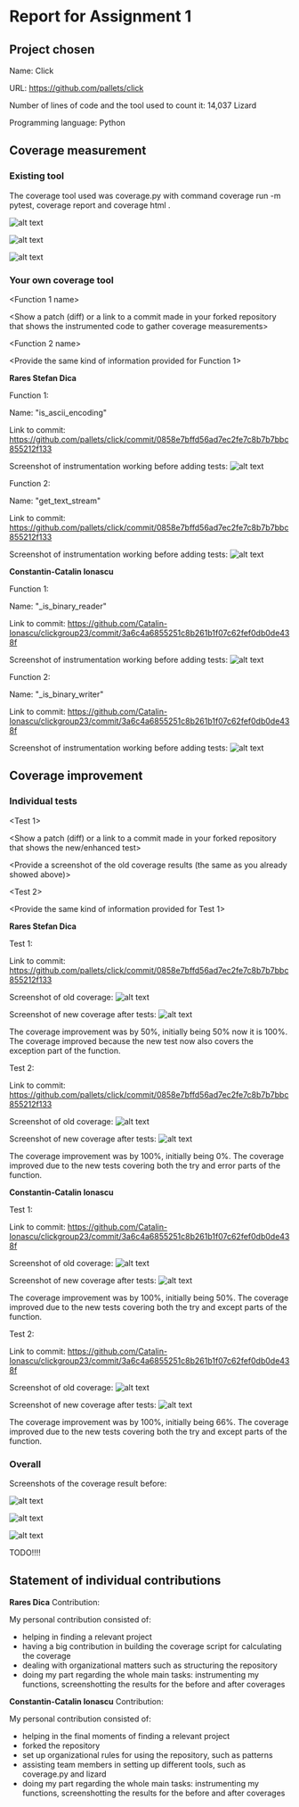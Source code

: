 # Report for Assignment 1

## Project chosen

Name: Click

URL: https://github.com/pallets/click

Number of lines of code and the tool used to count it: 14,037 Lizard

Programming language: Python

## Coverage measurement

### Existing tool

The coverage tool used was coverage.py with command coverage run -m pytest, coverage report and coverage html .

![alt text](https://github.com/Catalin-Ionascu/clickgroup23/blob/main/screenshotsForREADME/Coverage%20report%20PROJECT%20before/coverageRunProject.PNG)

![alt text](https://github.com/Catalin-Ionascu/clickgroup23/blob/main/screenshotsForREADME/Coverage%20report%20PROJECT%20before/coverageRunReport1.PNG)

![alt text](https://github.com/Catalin-Ionascu/clickgroup23/blob/main/screenshotsForREADME/Coverage%20report%20PROJECT%20before/coverageRunReport2.PNG)

### Your own coverage tool

<The following is supposed to be repeated for each group member>

<Group member name>

<Function 1 name>

<Show a patch (diff) or a link to a commit made in your forked repository that shows the instrumented code to gather coverage measurements>

<Provide a screenshot of the coverage results output by the instrumentation>

<Function 2 name>

<Provide the same kind of information provided for Function 1>

**Rares Stefan Dica**

Function 1:

Name: "is_ascii_encoding"

Link to commit: https://github.com/pallets/click/commit/0858e7bffd56ad7ec2fe7c8b7b7bbc855212f133

Screenshot of instrumentation working before adding tests: ![alt text](https://github.com/Catalin-Ionascu/clickgroup23/blob/main/screenshotsForREADME/Function%201%20ASCII%20RARES/Coverage%20report%20before/coverageBeforeTests.PNG)

Function 2:

Name: "get_text_stream"

Link to commit: https://github.com/pallets/click/commit/0858e7bffd56ad7ec2fe7c8b7b7bbc855212f133

Screenshot of instrumentation working before adding tests: ![alt text](https://github.com/Catalin-Ionascu/clickgroup23/blob/main/screenshotsForREADME/Function%202%20GET_TEXT_STREAM%20RARES/Coverage%20report%20before/coverageBeforeTests.PNG)

**Constantin-Catalin Ionascu**

Function 1:

Name: "_is_binary_reader"

Link to commit: https://github.com/Catalin-Ionascu/clickgroup23/commit/3a6c4a6855251c8b261b1f07c62fef0db0de438f

Screenshot of instrumentation working before adding tests: ![alt text](https://github.com/Catalin-Ionascu/clickgroup23/blob/main/screenshotsForREADME/Function%201%20IS_BINARY_READER%20CATALIN/coverageBEFORE1.png)

Function 2:

Name: "_is_binary_writer"

Link to commit: https://github.com/Catalin-Ionascu/clickgroup23/commit/3a6c4a6855251c8b261b1f07c62fef0db0de438f

Screenshot of instrumentation working before adding tests: ![alt text](https://github.com/Catalin-Ionascu/clickgroup23/blob/main/screenshotsForREADME/Function%202%20IS_BINARY_WRITER%20CATALIN/coverageBEFORE2.png)

## Coverage improvement

### Individual tests

<The following is supposed to be repeated for each group member>

<Group member name>

<Test 1>

<Show a patch (diff) or a link to a commit made in your forked repository that shows the new/enhanced test>

<Provide a screenshot of the old coverage results (the same as you already showed above)>

<Provide a screenshot of the new coverage results>

<State the coverage improvement with a number and elaborate on why the coverage is improved>

<Test 2>

<Provide the same kind of information provided for Test 1>

**Rares Stefan Dica**

Test 1:

Link to commit: https://github.com/pallets/click/commit/0858e7bffd56ad7ec2fe7c8b7b7bbc855212f133

Screenshot of old coverage: ![alt text](https://github.com/Catalin-Ionascu/clickgroup23/blob/main/screenshotsForREADME/Function%201%20ASCII%20RARES/Coverage%20report%20before/coverageBeforeTests.PNG)

Screenshot of new coverage after tests: ![alt text](https://github.com/Catalin-Ionascu/clickgroup23/blob/main/screenshotsForREADME/Function%201%20ASCII%20RARES/Coverage%20report%20after/coverageAfterTests.PNG)

The coverage improvement was by 50%, initially being 50% now it is 100%. The coverage improved because the new test now also covers the exception part of the function.

Test 2:

Link to commit: https://github.com/pallets/click/commit/0858e7bffd56ad7ec2fe7c8b7b7bbc855212f133

Screenshot of old coverage: ![alt text](https://github.com/Catalin-Ionascu/clickgroup23/blob/main/screenshotsForREADME/Function%202%20GET_TEXT_STREAM%20RARES/Coverage%20report%20before/coverageBeforeTests.PNG)

Screenshot of new coverage after tests: ![alt text](https://github.com/Catalin-Ionascu/clickgroup23/blob/main/screenshotsForREADME/Function%202%20GET_TEXT_STREAM%20RARES/Coverage%20report%20after/coverageAfterTests.PNG)

The coverage improvement was by 100%, initially being 0%. The coverage improved due to the new tests covering both the try and error parts of the function.

**Constantin-Catalin Ionascu**

Test 1:

Link to commit: https://github.com/Catalin-Ionascu/clickgroup23/commit/3a6c4a6855251c8b261b1f07c62fef0db0de438f

Screenshot of old coverage: ![alt text](https://github.com/Catalin-Ionascu/clickgroup23/blob/main/screenshotsForREADME/Function%201%20IS_BINARY_READER%20CATALIN/coverageBEFORE1.png)

Screenshot of new coverage after tests: ![alt text](https://github.com/Catalin-Ionascu/clickgroup23/blob/main/screenshotsForREADME/Function%201%20IS_BINARY_READER%20CATALIN/coverageAFTER1.png)

The coverage improvement was by 100%, initially being 50%. The coverage improved due to the new tests covering both the try and except parts of the function.

Test 2:

Link to commit: https://github.com/Catalin-Ionascu/clickgroup23/commit/3a6c4a6855251c8b261b1f07c62fef0db0de438f

Screenshot of old coverage: ![alt text](https://github.com/Catalin-Ionascu/clickgroup23/blob/main/screenshotsForREADME/Function%202%20IS_BINARY_WRITER%20CATALIN/coverageBEFORE2.png)

Screenshot of new coverage after tests: ![alt text](https://github.com/Catalin-Ionascu/clickgroup23/blob/main/screenshotsForREADME/Function%202%20IS_BINARY_WRITER%20CATALIN/coverageAFTER2.png)

The coverage improvement was by 100%, initially being 66%. The coverage improved due to the new tests covering both the try and except parts of the function.

### Overall

Screenshots of the coverage result before:

![alt text](https://github.com/Catalin-Ionascu/clickgroup23/blob/main/screenshotsForREADME/Coverage%20report%20PROJECT%20before/coverageRunProject.PNG)

![alt text](https://github.com/Catalin-Ionascu/clickgroup23/blob/main/screenshotsForREADME/Coverage%20report%20PROJECT%20before/coverageRunReport1.PNG)

![alt text](https://github.com/Catalin-Ionascu/clickgroup23/blob/main/screenshotsForREADME/Coverage%20report%20PROJECT%20before/coverageRunReport2.PNG)

<Provide a screenshot of the new coverage results by running the existing tool using all test modifications made by the group> TODO!!!!

## Statement of individual contributions

<Write what each group member did>

**Rares Dica** Contribution:

My personal contribution consisted of:
- helping in finding a relevant project
- having a big contribution in building the coverage script for calculating the coverage
- dealing with organizational matters such as structuring the repository
- doing my part regarding the whole main tasks: instrumenting my functions, screenshotting the results for the before and after coverages

**Constantin-Catalin Ionascu** Contribution:

My personal contribution consisted of:
- helping in the final moments of finding a relevant project
- forked the repository
- set up organizational rules for using the repository, such as patterns
- assisting team members in setting up different tools, such as coverage.py and lizard
- doing my part regarding the whole main tasks: instrumenting my functions, screenshotting the results for the before and after coverages

